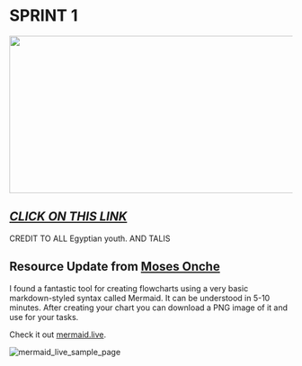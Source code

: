 # SPRINT 1

<img src= "https://encrypted-tbn0.gstatic.com/images?q=tbn:ANd9GcREBR4IHFsC7A4wL2cY9hx_e03ZzF5WATHH2Q&usqp=CAU" width="1200" height="280">


## ___[CLICK ON THIS LINK](https://drive.google.com/file/d/14y1mm3FYNIVwQ-Hpz2BxlU2g2yT1konE/view)___

CREDIT TO ALL Egyptian youth.
AND TALIS

## Resource Update from [Moses Onche]()
I found a fantastic tool for creating flowcharts using a very basic markdown-styled syntax called Mermaid. It can be understood in 5-10 minutes. After creating your chart you can download a PNG image of it and use for your tasks.

Check it out [mermaid.live](mermaid.live).


![mermaid_live_sample_page](https://github.com/Innocentsax/ALX-RESOURCES_FROM_BEGINNER_TO_ADVANCE/assets/23355078/1c3f2a96-ebc1-453b-a183-3bdb3b46693e)
